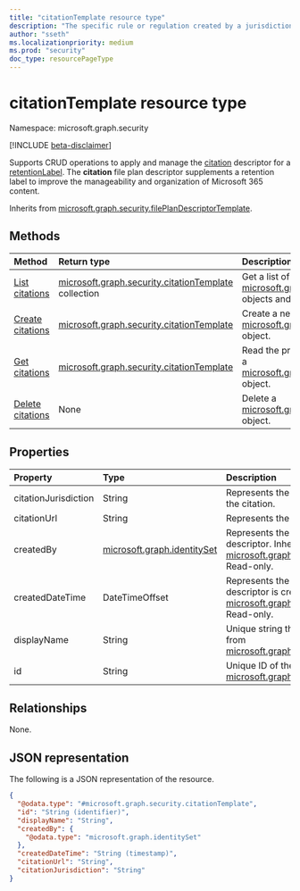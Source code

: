 ```yaml
---
title: "citationTemplate resource type"
description: "The specific rule or regulation created by a jurisdiction used to determine whether certain labels and content should be retained or deleted."
author: "sseth"
ms.localizationpriority: medium
ms.prod: "security"
doc_type: resourcePageType
---
```


# citationTemplate resource type

Namespace: microsoft.graph.security

[!INCLUDE [beta-disclaimer](../../includes/beta-disclaimer.md)]

Supports CRUD operations to apply and manage the [citation](security-citation.md) descriptor for a [retentionLabel](security-retentionlabel.md). The **citation** file plan descriptor supplements a retention label to improve the manageability and organization of Microsoft 365 content.

Inherits from [microsoft.graph.security.filePlanDescriptorTemplate](../resources/security-fileplandescriptorTemplate.md).

## Methods
|Method|Return type|Description|
|:---|:---|:---|
|[List citations](../api/security-labelsroot-list-citations.md)|[microsoft.graph.security.citationTemplate](../resources/security-citationtemplate.md) collection|Get a list of the [microsoft.graph.security.citationTemplate](../resources/security-citationtemplate.md) objects and their properties.|
|[Create citations](../api/security-labelsroot-post-citations.md)|[microsoft.graph.security.citationTemplate](../resources/security-citationtemplate.md)|Create a new [microsoft.graph.security.citationTemplate](../resources/security-citationtemplate.md) object.|
|[Get citations](../api/security-citationtemplate-get.md)|[microsoft.graph.security.citationTemplate](../resources/security-citationtemplate.md)|Read the properties and relationships of a [microsoft.graph.security.citationTemplate](../resources/security-citationtemplate.md) object.|
|[Delete citations](../api/security-labelsroot-delete-citations.md)|None|Delete a [microsoft.graph.security.citationTemplate](../resources/security-citationtemplate.md) object.|

## Properties
|Property|Type|Description|
|:---|:---|:---|
|citationJurisdiction|String|Represents the jurisdiction or agency that published the citation.|
|citationUrl|String|Represents the URL to the published citation.|
|createdBy|[microsoft.graph.identitySet](/graph/api/resources/identityset)|Represents the user who created the citation descriptor. Inherited from [microsoft.graph.security.filePlanDescriptorTemplate](../resources/security-fileplandescriptorTemplate.md). Read-only.|
|createdDateTime|DateTimeOffset|Represents the date and time in which the citation descriptor is created. Inherited from [microsoft.graph.security.filePlanDescriptorTemplate](../resources/security-fileplandescriptorTemplate.md). Read-only.|
|displayName|String|Unique string that defines a citation name. Inherited from [microsoft.graph.security.filePlanDescriptorTemplate](../resources/security-fileplandescriptorTemplate.md).|
|id|String|Unique ID of the citation. Inherited from [microsoft.graph.entity](../resources/entity.md). Read-only.|

## Relationships
None.

## JSON representation
The following is a JSON representation of the resource.
<!-- {
  "blockType": "resource",
  "keyProperty": "id",
  "@odata.type": "microsoft.graph.security.citationTemplate",
  "baseType": "microsoft.graph.security.filePlanDescriptor",
  "openType": false
}
-->
``` json
{
  "@odata.type": "#microsoft.graph.security.citationTemplate",
  "id": "String (identifier)",
  "displayName": "String",
  "createdBy": {
    "@odata.type": "microsoft.graph.identitySet"
  },
  "createdDateTime": "String (timestamp)",
  "citationUrl": "String",
  "citationJurisdiction": "String"
}
```

